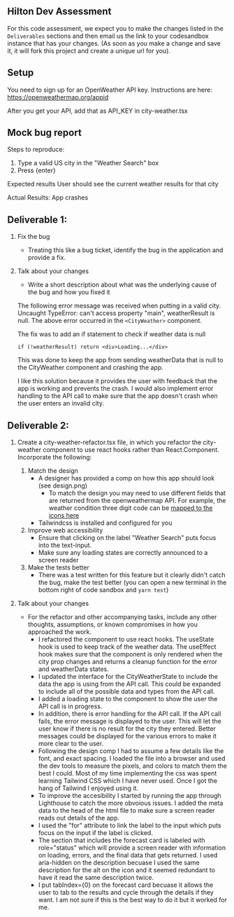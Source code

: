 ## Hilton Dev Assessment

For this code assessment, we expect you to make the changes listed in the `Deliverables` sections and then email us the link to your codesandbox instance that has your changes. (As soon as you make a change and save it, it will fork this project and create a unique url for you).

## Setup

You need to sign up for an OpenWeather API key. Instructions are here: https://openweathermap.org/appid

After you get your API, add that as API_KEY in city-weather.tsx

## Mock bug report

Steps to reproduce:

1. Type a valid US city in the "Weather Search" box
1. Press {enter}

Expected results
User should see the current weather results for that city

Actual Results:
App crashes

## Deliverable 1:

1. Fix the bug
   - Treating this like a bug ticket, identify the bug in the application and provide a fix.
2. Talk about your changes
   - Write a short description about what was the underlying cause of the bug and how you fixed it

   The following error message was received when putting in a valid city. Uncaught TypeError: can't access property "main", weatherResult is null. The above error occurred in the          `<CityWeather>` component.
   
   The fix was to add an if statement to check if weather data is null

      `if (!weatherResult) return <div>Loading...</div>`
   
   This was done to keep the app from sending weatherData that is null to the CityWeather component and crashing the app.

   I like this solution because it provides the user with feedback that the app is working and prevents the crash. I would also implement error handling to the API call to make sure that the app doesn't crash when the user enters an invalid city.
## Deliverable 2:

1. Create a city-weather-refactor.tsx file, in which you refactor the city-weather component to use react hooks rather than React.Component. Incorporate the following:

   1. Match the design
      - A designer has provided a comp on how this app should look (see design.png)
        - To match the design you may need to use different fields that are returned from the openweathermap API. For example, the weather condition three digit code can be [mapped to the icons here](https://openweathermap.org/weather-conditions)
      - Tailwindcss is installed and configured for you
   2. Improve web accessibility
      - Ensure that clicking on the label "Weather Search" puts focus into the text-input.
      - Make sure any loading states are correctly announced to a screen reader
   3. Make the tests better
      - There was a test written for this feature but it clearly didn't catch the bug, make the test better (you can open a new terminal in the bottom right of code sandbox and `yarn test`)

2. Talk about your changes
   - For the refactor and other accompanying tasks, include any other thoughts, assumptions, or known compromises in how you approached the work.
     - I refactored the component to use react hooks. The useState hook is used to keep track of the weather data. The useEffect hook makes sure that the component is only rendered when the city prop changes and returns a cleanup function for the error and weatherData states.
     - I updated the interface for the CityWeatherState to include the data the app is using from the API call. This could be expanded to include all of the possible data and types from the API call.
     - I added a loading state to the component to show the user the API call is in progress.
     - In addition, there is error handling for the API call. If the API call fails, the error message is displayed to the user. This will let the user know if there is no result for the city they entered. Better messages could be displayed for the various errors to make it more clear to the user.
     - Following the design comp I had to assume a few details like the font, and exact spacing. I loaded the file into a browser and used the dev tools to measure the pixels, and colors to match them the best I could. Most of my time implementing the css was spent learning Tailwind CSS which I have never used. Once I got the hang of Tailwind I enjoyed using it.
     - To improve the accesibility I started by running the app through Lighthouse to catch the more obvoious issues. I added the meta data to the head of the html file to make sure a screen reader reads out details of the app.
     - I used the "for" attribute to link the label to the input which puts focus on the input if the label is clicked.
     - The section that includes the forecast card is labeled with role="status" which will provide a screen reader with information on loading, errors, and the final data that gets returned. I used aria-hidden on the description becuase I used the same description for the alt on the icon and it seemed redundant to have it read the same description twice.
     - I put tabIndex={0} on the forecast card becuase it allows the user to tab to the results and cycle through the details if they want. I am not sure if this is the best way to do it but it worked for me.
